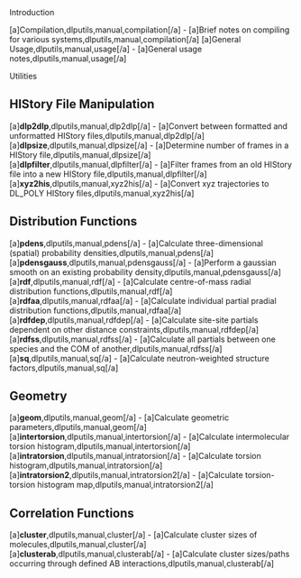 <page>

<section>Introduction</section>

[a]Compilation,dlputils,manual,compilation[/a] - [a]Brief notes on compiling for various systems,dlputils,manual,compilation[/a]
[a]General Usage,dlputils,manual,usage[/a] - [a]General usage notes,dlputils,manual,usage[/a]

<section>Utilities</section>

## HIStory File Manipulation

[a]**dlp2dlp**,dlputils,manual,dlp2dlp[/a] - [a]Convert between formatted and unformatted HIStory files,dlputils,manual,dlp2dlp[/a]
[a]**dlpsize**,dlputils,manual,dlpsize[/a] - [a]Determine number of frames in a HIStory file,dlputils,manual,dlpsize[/a]
[a]**dlpfilter**,dlputils,manual,dlpfilter[/a] - [a]Filter frames from an old HIStory file into a new HIStory file,dlputils,manual,dlpfilter[/a]
[a]**xyz2his**,dlputils,manual,xyz2his[/a] - [a]Convert xyz trajectories to DL_POLY HIStory files,dlputils,manual,xyz2his[/a]

## Distribution Functions

[a]**pdens**,dlputils,manual,pdens[/a] - [a]Calculate three-dimensional (spatial) probability densities,dlputils,manual,pdens[/a]
[a]**pdensgauss**,dlputils,manual,pdensgauss[/a] - [a]Perform a gaussian smooth on an existing probability density,dlputils,manual,pdensgauss[/a]
[a]**rdf**,dlputils,manual,rdf[/a] - [a]Calculate centre-of-mass radial distribution functions,dlputils,manual,rdf[/a]
[a]**rdfaa**,dlputils,manual,rdfaa[/a] - [a]Calculate individual partial pradial distribution functions,dlputils,manual,rdfaa[/a]
[a]**rdfdep**,dlputils,manual,rdfdep[/a] - [a]Calculate site-site partials dependent on other distance constraints,dlputils,manual,rdfdep[/a]
[a]**rdfss**,dlputils,manual,rdfss[/a] - [a]Calculate all partials between one species and the COM of another,dlputils,manual,rdfss[/a]
[a]**sq**,dlputils,manual,sq[/a] - [a]Calculate neutron-weighted structure factors,dlputils,manual,sq[/a]

## Geometry

[a]**geom**,dlputils,manual,geom[/a] - [a]Calculate geometric parameters,dlputils,manual,geom[/a]
[a]**intertorsion**,dlputils,manual,intertorsion[/a] - [a]Calculate intermolecular torsion histogram,dlputils,manual,intertorsion[/a]
[a]**intratorsion**,dlputils,manual,intratorsion[/a] - [a]Calculate torsion histogram,dlputils,manual,intratorsion[/a]
[a]**intratorsion2**,dlputils,manual,intratorsion2[/a] - [a]Calculate torsion-torsion histogram map,dlputils,manual,intratorsion2[/a]

## Correlation Functions

[a]**cluster**,dlputils,manual,cluster[/a] - [a]Calculate cluster sizes of molecules,dlputils,manual,cluster[/a]
[a]**clusterab**,dlputils,manual,clusterab[/a] - [a]Calculate cluster sizes/paths occurring through defined AB interactions,dlputils,manual,clusterab[/a]

</page>
